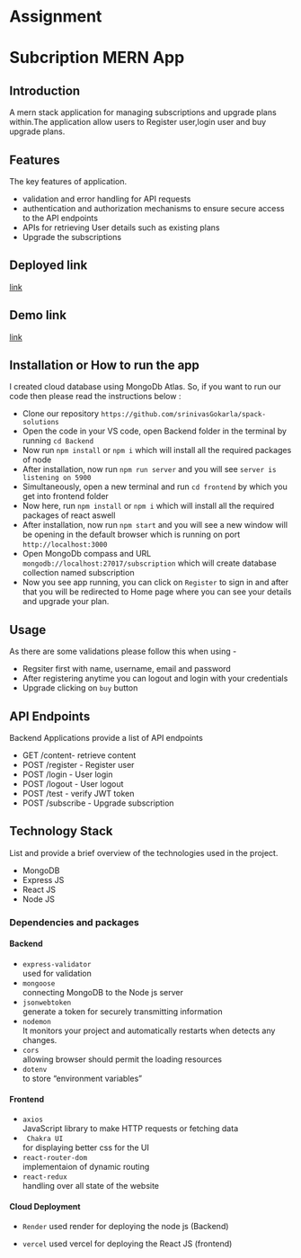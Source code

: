 #  Assignment
# Subcription MERN App

## Introduction
A mern stack application for managing subscriptions and upgrade plans within.The application allow users to Register user,login user and buy upgrade plans.

## Features
The key features of application.

- validation and error handling for API requests
- authentication and authorization mechanisms to ensure secure access to the API endpoints
- APIs for retrieving User details such as existing plans
- Upgrade the subscriptions 

## Deployed link
[link](https://spack-frontend.vercel.app/)

## Demo link
[link](https://drive.google.com/file/d/15CMStqEavsbvPdaAb1tlzK6JjVHdbHeh/view?usp=drive_link)

## Installation or How to run the app
I created cloud database using MongoDb Atlas. So, if you want to run our code then please read the instructions below :
- Clone our repository `https://github.com/srinivasGokarla/spack-solutions`
- Open the code in your VS code, open Backend folder in the terminal by running `cd Backend`
- Now run `npm install` or `npm i` which will install all the required packages of node
- After installation, now run `npm run server` and  you will see `server is listening on 5900` 
- Simultaneously, open a new terminal and run `cd frontend` by which you get into frontend folder
- Now here, run `npm install` or `npm i` which will install all the required packages of react aswell
- After installation, now run `npm start` and  you will see a new window will be opening in the default browser which is running on port `http://localhost:3000`
- Open MongoDb compass and URL `mongodb://localhost:27017/subscription` which will create database collection named subscription
- Now you see app running, you can click on `Register` to sign in and after that you will be redirected to Home page where you can see your details and upgrade your plan.


## Usage
As there are some validations please follow this when using -
 - Regsiter first with name, username, email and password
 - After registering anytime you can logout and login with your credentials
 - Upgrade clicking on `buy` button

## API Endpoints
Backend Applications provide a list of API endpoints
- GET /content- retrieve content
- POST /register - Register user
- POST /login - User login
- POST /logout - User logout
- POST /test - verify JWT token
- POST /subscribe - Upgrade subscription


## Technology Stack
List and provide a brief overview of the technologies used in the project.

- MongoDB
- Express JS
- React JS
- Node JS
 
 ### Dependencies and packages

#### Backend
- `express-validator` <br/>
   used for validation
- `mongoose`<br/>
  connecting MongoDB to the Node js server
- `jsonwebtoken`<br/>
  generate a token for securely transmitting information
- `nodemon`<br/>
  It monitors your project and automatically restarts when detects any changes.
- `cors`<br/>
  allowing browser should permit the loading resources
- `dotenv`<br/>
  to store “environment variables”

#### Frontend
- `axios`<br/>
  JavaScript library to make HTTP requests or fetching data
- ` Chakra UI` <br/>
  for displaying better css for the UI
- `react-router-dom`<br/>
  implementaion of dynamic routing 
- `react-redux`<br/>
 handling over all state of the website

#### Cloud Deployment

- `Render`
used render for deploying the node js (Backend)

- `vercel`
used vercel for deploying the React JS (frontend)
